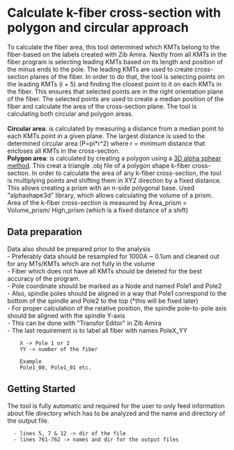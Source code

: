 # Calculate k-fiber cross-section with polygon and circular approach 
To calculate the fiber area, this tool determined which KMTs belong to the fiber-based on the labels created with Zib Amira. Nextly from all KMTs in the fiber program is selecting leading KMTs based on its length and position of the minus ends to the pole. The leading KMTs are used to create cross-section planes of the fiber. In order to do that, the tool is selecting points on the leading KMTs (i + 5) and finding the closest point to it on each KMTs in the fiber. This ensures that selected points are in the right orientation plane of the fiber.
The selected points are used to create a median position of the fiber and calculate the area of the cross-section plane.
The tool is calculating both circular and polygon areas.<br/><br/>
      **Circular area**: is calculated by measuring a distance from a median point to each KMTs point in a given plane. The largest distance is used to the determined circular area (P=pi*r^2) where r = minimum distance that encloses all KMTs in the cross-section.<br/>
      **Polygon area**: is calculated by creating a polygon using a [3D alpha sphear method](https://graphics.stanford.edu/courses/cs268-11-spring/handouts/AlphaShapes/as_fisher.pdf). This creat a triangle .obj file of a polygon shape k-fiber cross-section. In order to calculate the area of any k-fiber cross-section, the tool is multiplying points and shifting them in XYZ direction by a fixed distance. This allows creating a prism with an n-side polygonal base.
      Used "alphashape3d" library, which allows calculating the volume of a prism. 
      Area of the k-fiber cross-section is measured by Area_prism = Volume_prism/ High_prism (which is a fixed distance of a shift)
      
## Data preparation
Data also should be prepared prior to the analysis<br/>
      - Preferably data should be resampled for 1000A ~ 0.1um and cleaned out for any MTs/KMTs which are not fully in the volume<br/>
      - Fiber which does not have all KMTs should be deleted for the best accuracy of the program.<br/>
      - Pole coordinate should be marked as a Node and named Pole1 and Pole2<br/>
      - Also, spindle poles should be aligned in a way that Pole1 correspond to the bottom of the spindle and Pole2 to the top (*this will be fixed later)<br/>
      - For proper calculation of the relative position, the spindle pole-to-pole axis should be aligned with the spindle Y-axis <br/>
        - This can be done with "Transfor Editor" in Zib Amira<br/>
      - The last requirement is to label all fiber with names PoleX_YY<br/>
      
        X -> Pole 1 or 2
        YY -> number of the fiber
        
        Example
        Pole1_00, Pole1_01 etc.
        
## Getting Started
The tool is fully automatic and required for the user to only feed information about file directory which has to be analyzed and the name and directory of the output file.

      - lines 5, 7 & 12 -> dir of the file
      - lines 761-762 -> names and dir for the output files
